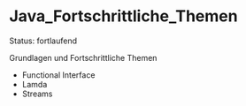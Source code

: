 # Java_Fortschrittliche_Themen
Status: fortlaufend

Grundlagen und Fortschrittliche Themen
- Functional Interface
- Lamda
- Streams


